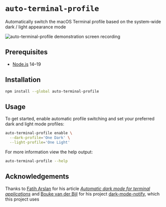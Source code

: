 # `auto-terminal-profile`

Automatically switch the macOS Terminal profile based on the system-wide dark / light appearance mode

![auto-terminal-profile demonstration screen recording](./documentation/demo.gif)

## Prerequisites

- [Node.js](https://nodejs.org/en/) 14–19

## Installation

```sh
npm install --global auto-terminal-profile
```

## Usage

To get started, enable automatic profile switching and set your preferred dark and light mode profiles:

```sh
auto-terminal-profile enable \
  --dark-profile='One Dark' \
  --light-profile='One Light'
```

For more information view the help output:

```sh
auto-terminal-profile --help
```

## Acknowledgements

Thanks to [Fatih Arslan](https://github.com/fatih) for his article [*Automatic dark mode for terminal applications*](https://arslan.io/2021/02/15/automatic-dark-mode-for-terminal-applications/) and [Bouke van der Bijl](https://github.com/bouk) for his project [dark-mode-notify](https://github.com/bouk/dark-mode-notify), which this project uses
